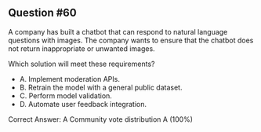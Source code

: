 ## Question #60

A company has built a chatbot that can respond to natural language questions with images. The company wants to ensure that the chatbot does not return inappropriate or unwanted images.

Which solution will meet these requirements?

- A. Implement moderation APIs.
- B. Retrain the model with a general public dataset.
- C. Perform model validation.
- D. Automate user feedback integration. 

Correct Answer: 
A Community vote distribution A (100%)